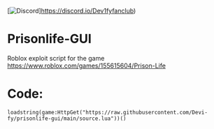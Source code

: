 [![Discord](https://media.discordapp.net/attachments/338403017894395905/668536741942263808/Discord-Logo-Color.png)]https://discord.io/Dev1fyfanclub)

# Prisonlife-GUI

Roblox exploit script for the game https://www.roblox.com/games/155615604/Prison-Life

# Code:
`loadstring(game:HttpGet("https://raw.githubusercontent.com/Devi-fy/prisonlife-gui/main/source.lua"))()`
